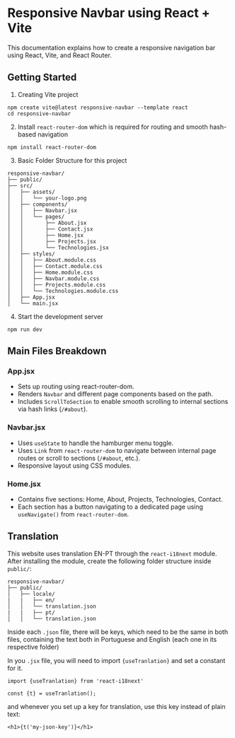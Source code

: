 # Responsive Navbar using React + Vite

This documentation explains how to create a responsive navigation bar using React, Vite, and React Router.

## Getting Started

1. Creating Vite project
```
npm create vite@latest responsive-navbar --template react
cd responsive-navbar
```

2. Install `react-router-dom` which is required for routing and smooth hash-based navigation
```
npm install react-router-dom
```

3. Basic Folder Structure for this project
```
responsive-navbar/
├── public/
├── src/
│   ├── assets/
│   │   └── your-logo.png
│   ├── components/
│   │   ├── Navbar.jsx
│   │   └── pages/
│   │       ├── About.jsx
│   │       ├── Contact.jsx
│   │       ├── Home.jsx
│   │       ├── Projects.jsx
│   │       └── Technologies.jsx
│   ├── styles/
│   │   ├── About.module.css
│   │   ├── Contact.module.css
│   │   ├── Home.module.css
│   │   ├── Navbar.module.css
│   │   ├── Projects.module.css
│   │   └── Technologies.module.css
│   ├── App.jsx
│   └── main.jsx
```

4. Start the development server
```
npm run dev
```

## Main Files Breakdown
### App.jsx
* Sets up routing using react-router-dom.
* Renders `Navbar` and different page components based on the path.
* Includes `ScrollToSection` to enable smooth scrolling to internal sections via hash links (`/#about`).

### Navbar.jsx
* Uses `useState` to handle the hamburger menu toggle.
* Uses `Link` from `react-router-dom` to navigate between internal page routes or scroll to sections (`/#about`, etc.).
* Responsive layout using CSS modules.

### Home.jsx
* Contains five sections: Home, About, Projects, Technologies, Contact.
* Each section has a button navigating to a dedicated page using `useNavigate()` from `react-router-dom`.

## Translation
This website uses translation EN-PT through the `react-i18next` module.
After installing the module, create the following folder structure inside `public/`:
```
responsive-navbar/
├── public/
│   ├── locale/
|   |   ├── en/
│   │   └── translation.json
|   |   ├── pt/
│   │   └── translation.json
```
Inside each `.json` file, there will be keys, which need to be the same in both files, containing the text both in Portuguese and English (each one in its respective folder)  
  
In you `.jsx` file, you will need to import `{useTranlation}` and set a constant for it.
```
import {useTranlation} from 'react-i18next'

const {t} = useTranlation();
```
and whenever you set up a key for translation, use this key instead of plain text:
```
<h1>{t('my-json-key')}</h1>
```